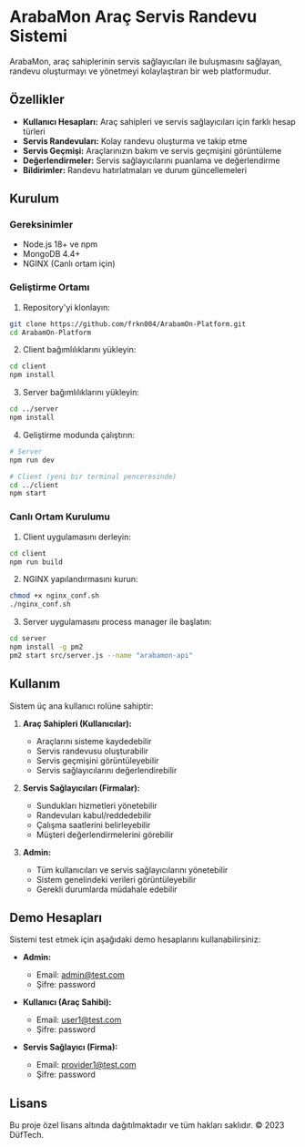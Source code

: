 # ArabaMon Araç Servis Randevu Sistemi

ArabaMon, araç sahiplerinin servis sağlayıcıları ile buluşmasını sağlayan, randevu oluşturmayı ve yönetmeyi kolaylaştıran bir web platformudur.

## Özellikler

- **Kullanıcı Hesapları:** Araç sahipleri ve servis sağlayıcıları için farklı hesap türleri
- **Servis Randevuları:** Kolay randevu oluşturma ve takip etme
- **Servis Geçmişi:** Araçlarınızın bakım ve servis geçmişini görüntüleme
- **Değerlendirmeler:** Servis sağlayıcılarını puanlama ve değerlendirme
- **Bildirimler:** Randevu hatırlatmaları ve durum güncellemeleri

## Kurulum

### Gereksinimler

- Node.js 18+ ve npm
- MongoDB 4.4+
- NGINX (Canlı ortam için)

### Geliştirme Ortamı

1. Repository'yi klonlayın:
```bash
git clone https://github.com/frkn004/ArabamOn-Platform.git
cd ArabamOn-Platform
```

2. Client bağımlılıklarını yükleyin:
```bash
cd client
npm install
```

3. Server bağımlılıklarını yükleyin:
```bash
cd ../server
npm install
```

4. Geliştirme modunda çalıştırın:
```bash
# Server 
npm run dev

# Client (yeni bir terminal penceresinde)
cd ../client
npm start
```

### Canlı Ortam Kurulumu

1. Client uygulamasını derleyin:
```bash
cd client
npm run build
```

2. NGINX yapılandırmasını kurun:
```bash
chmod +x nginx_conf.sh
./nginx_conf.sh
```

3. Server uygulamasını process manager ile başlatın:
```bash
cd server
npm install -g pm2
pm2 start src/server.js --name "arabamon-api"
```

## Kullanım

Sistem üç ana kullanıcı rolüne sahiptir:

1. **Araç Sahipleri (Kullanıcılar):**
   - Araçlarını sisteme kaydedebilir
   - Servis randevusu oluşturabilir
   - Servis geçmişini görüntüleyebilir
   - Servis sağlayıcılarını değerlendirebilir

2. **Servis Sağlayıcıları (Firmalar):**
   - Sundukları hizmetleri yönetebilir
   - Randevuları kabul/reddedebilir
   - Çalışma saatlerini belirleyebilir
   - Müşteri değerlendirmelerini görebilir

3. **Admin:**
   - Tüm kullanıcıları ve servis sağlayıcılarını yönetebilir
   - Sistem genelindeki verileri görüntüleyebilir
   - Gerekli durumlarda müdahale edebilir

## Demo Hesapları

Sistemi test etmek için aşağıdaki demo hesaplarını kullanabilirsiniz:

- **Admin:**
  - Email: admin@test.com
  - Şifre: password

- **Kullanıcı (Araç Sahibi):**
  - Email: user1@test.com
  - Şifre: password

- **Servis Sağlayıcı (Firma):**
  - Email: provider1@test.com
  - Şifre: password

## Lisans

Bu proje özel lisans altında dağıtılmaktadır ve tüm hakları saklıdır. © 2023 DüfTech. 